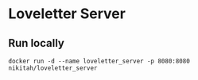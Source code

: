 # Loveletter Server

## Run locally
`docker run -d --name loveletter_server -p 8080:8080 nikitah/loveletter_server`
